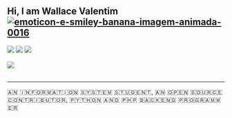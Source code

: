 ## Hi, I am Wallace Valentim <a href="https://www.imagensanimadas.com/cat-emoticons-e-smileys-de-bananas-2120.htm"><img src="https://www.imagensanimadas.com/data/media/2120/emoticon-e-smiley-banana-imagem-animada-0016.gif" border="0" alt="emoticon-e-smiley-banana-imagem-animada-0016" /></a>

<div>
<a href="https://www.youtube.com/channel/UC9bLJ-K03OfGGaJXSZgQCig" target="_blank"><img src="https://img.shields.io/badge/YouTube-FF0000?style=for-the-badge&logo=youtube&logoColor=white" target="_blank"></a>
<a href="https://www.instagram.com/w4lla_s/" target="_blank"><img src="https://img.shields.io/badge/-Instagram-%23E4405F?style=for-the-badge&logo=instagram&logoColor=white" target="_blank"></a>
<a href="https://www.linkedin.com/in/wallavalentim00/" target="_blank"><img src="https://img.shields.io/badge/-LinkedIn-%230077B5?style=for-the-badge&logo=linkedin&logoColor=white" target="_blank"></a>   
</div>

<br>

<div>
<img src="https://github.com/amandewatnitrr/amandewatnitrr/blob/main/header_.png?raw=true">
</div>

<br>
<hr>


🇦🇳 🇮🇳🇫🇴🇷🇲🇦🇹🇮🇴🇳 🇸🇾🇸🇹🇪🇲 🇸🇹🇺🇩🇪🇳🇹, 🇦🇳 🇴🇵🇪🇳 🇸🇴🇺🇷🇨🇪 🇨🇴🇳🇹🇷🇮🇧🇺🇹🇴🇷, 🇵🇾🇹🇭🇴🇳 🇦🇳🇩 🇵🇭🇵 🇧🇦🇨🇰🇪🇳🇩 🇵🇷🇴🇬🇷🇦🇲🇲🇪🇷




